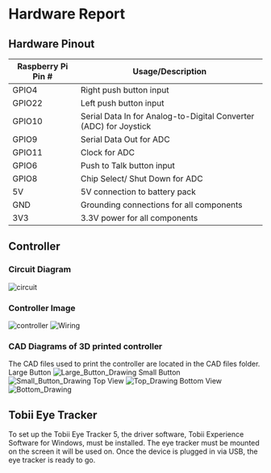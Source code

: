 # Hardware Report
## Hardware Pinout
| Raspberry Pi Pin # | Usage/Description |
| ------------ | -------|
| GPIO4 | Right push button input |
| GPIO22 | Left push button input |
| GPIO10 | Serial Data In for Analog-to-Digital Converter (ADC) for Joystick |
| GPIO9 |Serial Data Out for ADC |
| GPIO11 | Clock for ADC |
| GPIO6 | Push to Talk button input |
| GPIO8 | Chip Select/ Shut Down for ADC |
| 5V | 5V connection to battery pack |
| GND | Grounding connections for all components |
| 3V3 | 3.3V power for all components|

## Controller 
### Circuit Diagram
![circuit](https://user-images.githubusercontent.com/60196943/235364928-e4cb3a6f-1d31-42ff-a8e2-0e9d899382b8.png)

### Controller Image
![controller](https://user-images.githubusercontent.com/60196943/235365123-d277ea2b-d3c5-401a-89c5-5e07fab8c438.png)
![Wiring](https://user-images.githubusercontent.com/60196943/235370242-beb087c2-de2b-4e12-a860-c6ff7ec91cbc.jpeg)

### CAD Diagrams of 3D printed controller
The CAD files used to print the controller are located in the CAD files folder. 
Large Button 
![Large_Button_Drawing](https://user-images.githubusercontent.com/60196943/235370122-159330f7-593d-4b48-806c-62ace187ebf5.jpg)
Small Button
![Small_Button_Drawing](https://user-images.githubusercontent.com/60196943/235370125-70b38b81-3b8c-4dcd-a0ea-9d57cbc522e1.jpg)
Top View
![Top_Drawing](https://user-images.githubusercontent.com/60196943/235370128-27b56ca2-2e74-4766-bbee-b6bf2f8c92ff.jpg)
Bottom View
![Bottom_Drawing](https://user-images.githubusercontent.com/60196943/235370114-ee1d3a53-a749-4566-94e3-a49d80ad8314.jpg)

## Tobii Eye Tracker
To set up the Tobii Eye Tracker 5, the driver software, Tobii Experience Software for Windows, must be installed. 
The eye tracker must be mounted on the screen it will be used on. Once the device is plugged in via USB, the eye tracker is ready to go. 